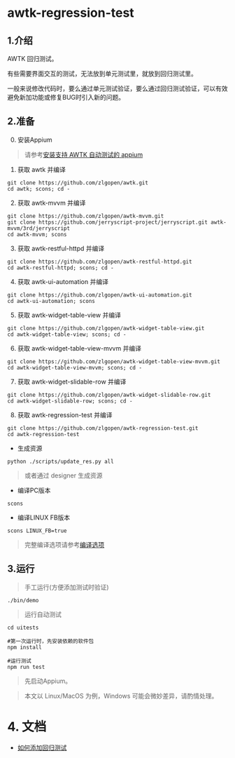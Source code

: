 # awtk-regression-test

## 1.介绍

AWTK 回归测试。

有些需要界面交互的测试，无法放到单元测试里，就放到回归测试里。

一般来说修改代码时，要么通过单元测试验证，要么通过回归测试验证，可以有效避免新加功能或修复BUG时引入新的问题。

## 2.准备

0. 安装Appium

> 请参考[安装支持 AWTK 自动测试的 appium](https://github.com/zlgopen/awtk-ui-automation/blob/master/docs/how_to_install_appium_for_awtk.md)

1. 获取 awtk 并编译

```
git clone https://github.com/zlgopen/awtk.git
cd awtk; scons; cd -
```

2. 获取 awtk-mvvm 并编译
```
git clone https://github.com/zlgopen/awtk-mvvm.git
git clone https://github.com/jerryscript-project/jerryscript.git awtk-mvvm/3rd/jerryscript
cd awtk-mvvm; scons
```

3. 获取 awtk-restful-httpd 并编译
```
git clone https://github.com/zlgopen/awtk-restful-httpd.git
cd awtk-restful-httpd; scons; cd -
```

4. 获取 awtk-ui-automation 并编译
```
git clone https://github.com/zlgopen/awtk-ui-automation.git
cd awtk-ui-automation; scons
```

5. 获取 awtk-widget-table-view 并编译

```
git clone https://github.com/zlgopen/awtk-widget-table-view.git
cd awtk-widget-table-view; scons; cd -
```

6. 获取 awtk-widget-table-view-mvvm 并编译

```
git clone https://github.com/zlgopen/awtk-widget-table-view-mvvm.git
cd awtk-widget-table-view-mvvm; scons; cd -
```

7. 获取 awtk-widget-slidable-row 并编译

```
git clone https://github.com/zlgopen/awtk-widget-slidable-row.git
cd awtk-widget-slidable-row; scons; cd -
```

8. 获取 awtk-regression-test 并编译

```
git clone https://github.com/zlgopen/awtk-regression-test.git
cd awtk-regression-test
```

* 生成资源

```
python ./scripts/update_res.py all
```

> 或者通过 designer 生成资源

* 编译PC版本

```
scons
```

* 编译LINUX FB版本

```
scons LINUX_FB=true
```

> 完整编译选项请参考[编译选项](https://github.com/zlgopen/awtk-widget-generator/blob/master/docs/build_options.md)


## 3.运行

> 手工运行(方便添加测试时验证)

```
./bin/demo
```

> 运行自动测试

```
cd uitests

#第一次运行时，先安装依赖的软件包
npm install

#运行测试
npm run test
```

> 先启动Appium。

> 本文以 Linux/MacOS 为例，Windows 可能会微妙差异，请酌情处理。

# 4. 文档

* [如何添加回归测试](docs/how_to_add_new_test.md)

